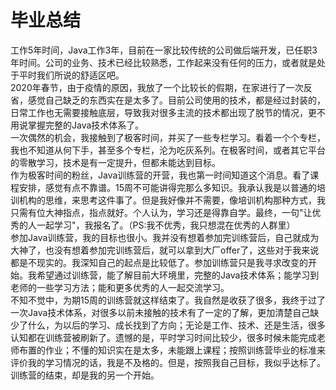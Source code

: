 # 毕业总结
工作5年时间，Java工作3年，目前在一家比较传统的公司做后端开发，已任职3年时间。公司的业务、技术已经比较熟悉，工作起来没有任何的压力，或者就是处于平时我们所说的舒适区吧。  
2020年春节，由于疫情的原因，我放了一个比较长的假期，在家进行了一次反省，感觉自己缺乏的东西实在是太多了。目前公司使用的技术，都是经过封装的，日常工作也无需要接触底层，导致我对很多主流的技术都出现了脱节的情况，更不用说掌握完整的Java技术体系了。  
一次偶然的机会，我接触到了极客时间，并买了一些专栏学习。看着一个个专栏，我也不知道从何下手，甚至多个专栏，沦为吃灰系列。在极客时间，或者其它平台的零散学习，技术是有一定提升，但都未能达到目标。  
作为极客时间的粉丝，Java训练营的开营，我也第一时间知道这个消息。看了课程安排，感觉有点不靠谱。15周不可能讲得完那么多知识。我承认我是以普通的培训机构的思维，来思考这件事了。但是我好像并不需要，像培训机构那种方式，我只需有位大神指点，指点就好。个人认为，学习还是得靠自学。最终，一句"让优秀的人一起学习"，我报名了。（PS:我不优秀，我只想混在优秀的人群里）  
参加Java训练营，我的目标也很小。我并没有想着参加完训练营后，自己就成为大神了，也没有想着参加完训练营后，就可以拿到大厂offer了，这些对于我来说都是不现实的。我深知自己的起点是比较低了。参加训练营只是我寻求改变的开始。我希望通过训练营，能了解目前大环境里，完整的Java技术体系；能学习到老师的一些学习方法；能和更多优秀的人一起交流学习。  
不知不觉中，为期15周的训练营就这样结束了。我自然是收获了很多，我终于过了一次Java技术体系，对很多以前未接触的技术有了一定的了解，更加清楚自己缺少了什么，为以后的学习、成长找到了方向；无论是工作、技术、还是生活，很多认知都在训练营被刷新了。遗憾的是，平时学习时间比较少，很多时候未能完成老师布置的作业；不懂的知识实在是太多，未能跟上课程；按照训练营毕业的标准来评价我的学习情况的话，我是不及格的。但是，按照我自己目标，我似乎达标了。训练营的结束，却是我的另一个开始。

